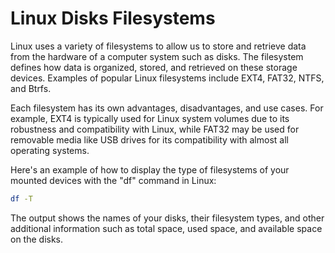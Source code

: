 # Linux Disks Filesystems

Linux uses a variety of filesystems to allow us to store and retrieve data from the hardware of a computer system such as disks. The filesystem defines how data is organized, stored, and retrieved on these storage devices. Examples of popular Linux filesystems include EXT4, FAT32, NTFS, and Btrfs. 

Each filesystem has its own advantages, disadvantages, and use cases. For example, EXT4 is typically used for Linux system volumes due to its robustness and compatibility with Linux, while FAT32 may be used for removable media like USB drives for its compatibility with almost all operating systems. 

Here's an example of how to display the type of filesystems of your mounted devices with the "df" command in Linux:

```bash
df -T
```

The output shows the names of your disks, their filesystem types, and other additional information such as total space, used space, and available space on the disks.